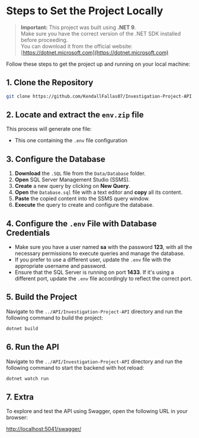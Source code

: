 # Steps to Set the Project Locally

> **Important:** This project was built using **.NET 9**.  
> Make sure you have the correct version of the .NET SDK installed before proceeding.  
> You can download it from the official website: [https://dotnet.microsoft.com](https://dotnet.microsoft.com)

Follow these steps to get the project up and running on your local machine:

## 1. Clone the Repository

```bash
git clone https://github.com/KendallFallas07/Investigation-Project-API.git
```

## 2. Locate and extract the `env.zip` file
This process will generate one file:  
- This one containing the `.env` file configuration  

## 3. Configure the Database

1. **Download** the `.SQL` file from the `Data/Database` folder.  
2. **Open** SQL Server Management Studio (SSMS).  
3. **Create** a new query by clicking on **New Query**.  
4. **Open** the `Database.sql` file with a text editor and **copy** all its content.  
5. **Paste** the copied content into the SSMS query window.  
6. **Execute** the query to create and configure the database.


## 4. Configure the `.env` File with Database Credentials

- Make sure you have a user named **sa** with the password **123**, with all the necessary permissions to execute queries and manage the database.  
- If you prefer to use a different user, update the `.env` file with the appropriate username and password.  
- Ensure that the SQL Server is running on port **1433**. If it's using a different port, update the `.env` file accordingly to reflect the correct port.

## 5. Build the Project

Navigate to the `../API/Investigation-Project-API` directory and run the following command to build the project:

```bash
dotnet build
```

## 6. Run the API

Navigate to the `../API/Investigation-Project-API` directory and run the following command to start the backend with hot reload:

```bash
dotnet watch run
```

## 7. Extra

To explore and test the API using Swagger, open the following URL in your browser:

[http://localhost:5041/swagger/](http://localhost:5041/swagger/)

